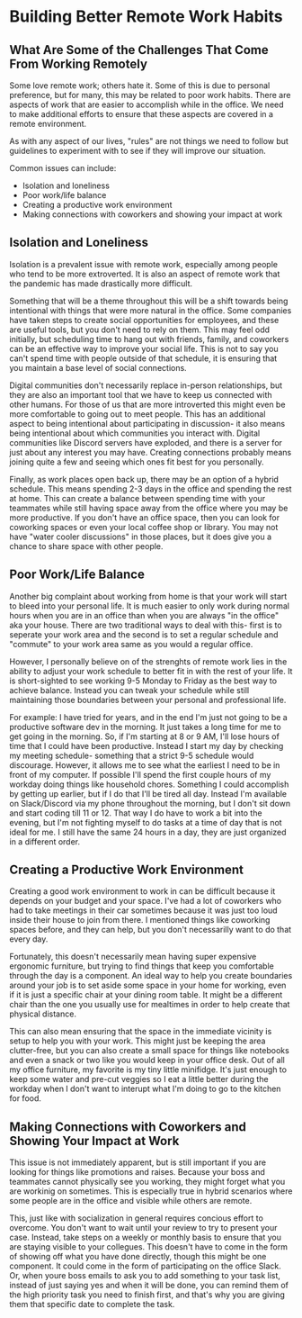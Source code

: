 # Building Better Remote Work Habits

## What Are Some of the Challenges That Come From Working Remotely

Some love remote work; others hate it. Some of this is due to personal preference, but for many, this may be related to poor work habits. There are aspects of work that are easier to accomplish while in the office. We need to make additional efforts to ensure that these aspects are covered in a remote environment.

As with any aspect of our lives, "rules" are not things we need to follow but guidelines to experiment with to see if they will improve our situation.

Common issues can include:

- Isolation and loneliness
- Poor work/life balance
- Creating a productive work environment
- Making connections with coworkers and showing your impact at work

## Isolation and Loneliness

Isolation is a prevalent issue with remote work, especially among people who tend to be more extroverted. It is also an aspect of remote work that the pandemic has made drastically more difficult.

Something that will be a theme throughout this will be a shift towards being intentional with things that were more natural in the office. Some companies have taken steps to create social opportunities for employees, and these are useful tools, but you don't need to rely on them. This may feel odd initially, but scheduling time to hang out with friends, family, and coworkers can be an effective way to improve your social life. This is not to say you can't spend time with people outside of that schedule, it is ensuring that you maintain a base level of social connections.

Digital communities don't necessarily replace in-person relationships, but they are also an important tool that we have to keep us connected with other humans. For those of us that are more introverted this might even be more comfortable to going out to meet people. This has an additional aspect to being intentional about participating in discussion- it also means being intentional about which communities you interact with. Digital communities like Discord servers have exploded, and there is a server for just about any interest you may have. Creating connections probably means joining quite a few and seeing which ones fit best for you personally.

Finally, as work places open back up, there may be an option of a hybrid schedule. This means spending 2-3 days in the office and spending the rest at home. This can create a balance between spending time with your teammates while still having space away from the office where you may be more productive. If you don't have an office space, then you can look for coworking spaces or even your local coffee shop or library. You may not have "water cooler discussions" in those places, but it does give you a chance to share space with other people.

## Poor Work/Life Balance

Another big complaint about working from home is that your work will start to bleed into your personal life. It is much easier to only work during normal hours when you are in an office than when you are always "in the office" aka your house. There are two traditional ways to deal with this- first is to seperate your work area and the second is to set a regular schedule and "commute" to your work area same as you would a regular office.

However, I personally believe on of the strenghts of remote work lies in the ability to adjust your work schedule to better fit in with the rest of your life. It is short-sighted to see working 9-5 Monday to Friday as the best way to achieve balance. Instead you can tweak your schedule while still maintaining those boundaries between your personal and professional life.

For example: I have tried for years, and in the end I'm just not going to be a productive software dev in the morning. It just takes a long time for me to get going in the morning. So, if I'm starting at 8 or 9 AM, I'll lose hours of time that I could have been productive. Instead I start my day by checking my meeting schedule- something that a strict 9-5 schedule would discourage. However, it allows me to see what the earliest I need to be in front of my computer. If possible I'll spend the first couple hours of my workday doing things like household chores. Something I could accomplish by getting up earlier, but if I do that I'll be tired all day. Instead I'm available on Slack/Discord via my phone throughout the morning, but I don't sit down and start coding till 11 or 12. That way I do have to work a bit into the evening, but I'm not fighting myself to do tasks at a time of day that is not ideal for me. I still have the same 24 hours in a day, they are just organized in a different order.

## Creating a Productive Work Environment

Creating a good work environment to work in can be difficult because it depends on your budget and your space. I've had a lot of coworkers who had to take meetings in their car sometimes because it was just too loud inside their house to join from there. I mentioned things like coworking spaces before, and they can help, but you don't necessarilly want to do that every day.

Fortunately, this doesn't necessarily mean having super expensive ergonomic furniture, but trying to find things that keep you comfortable through the day is a component. An ideal way to help you create boundaries around your job is to set aside some space in your home for working, even if it is just a specific chair at your dining room table. It might be a different chair than the one you usually use for mealtimes in order to help create that physical distance.

This can also mean ensuring that the space in the immediate vicinity is setup to help you with your work. This might just be keeping the area clutter-free, but you can also create a small space for things like notebooks and even a snack or two like you would keep in your office desk. Out of all my office furniture, my favorite is my tiny little minifidge. It's just enough to keep some water and pre-cut veggies so I eat a little better during the workday when I don't want to interupt what I'm doing to go to the kitchen for food.

## Making Connections with Coworkers and Showing Your Impact at Work

This issue is not immediately apparent, but is still important if you are looking for things like promotions and raises. Because your boss and teammates cannot physically see you working, they might forget what you are workinig on sometimes. This is especially true in hybrid scenarios where some people are in the office and visible while others are remote.

This, just like with socialization in general requires concious effort to overcome. You don't want to wait until your review to try to present your case. Instead, take steps on a weekly or monthly basis to ensure that you are staying visible to your collegues. This doesn't have to come in the form of showing off what you have done directly, though this might be one component. It could come in the form of participating on the office Slack. Or, when youre boss emails to ask you to add something to your task list, instead of just saying yes and when it will be done, you can remind them of the high priority task you need to finish first, and that's why you are giving them that specific date to complete the task.
